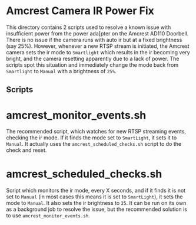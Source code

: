 # Amcrest Camera IR Power Fix

This directory contains 2 scripts used to resolve a known issue with insufficient power from the power ada[pter on the Amcrest AD110 Doorbell. There is no issue if the camera runs with auto ir but at a fixed brightness (say 25%). However, whenever a new RTSP stream is initiated, the Amcrest camera sets the ir mode to `Smartlight` which results in the ir becoming very bright, and the camera resetting apparently due to a lack of power. The scripts spot this situation and immediately change the mode back from `Smartlight` to `Manual` with a brightness of `25%`.

## Scripts

# amcrest_monitor_events.sh

The recommended script, which watches for new RTSP streaming events, checking the ir mode. If it finds the mode set to `SmartLight`, it sets it to `Manual`. It actually uses the `amcrest_scheduled_checks.sh` script to do the check and reset.

# amcrest_scheduled_checks.sh

Script which monitors the ir mode, every X seconds, and if it finds it is not set to `Manual` (in most cases this means it is set to `SmartLight`), it sets the mode to `Manual`. It also sets the ir brightness to `25`.
It can be run on its own as a background job to resolve the issue, but the recommended solution is to use `amcrest_monitor_events.sh`.